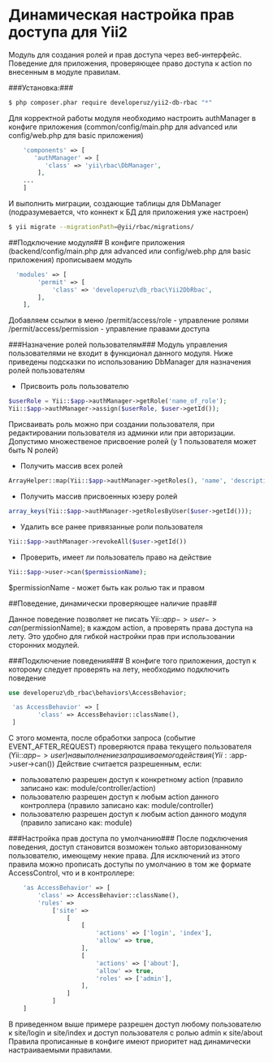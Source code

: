 Динамическая настройка прав доступа для Yii2
============

Модуль для создания ролей и прав доступа через веб-интерфейс.
Поведение для приложения, проверяющее право доступа к action по внесенным в модуле правилам.

###Установка:###
```bash
$ php composer.phar require developeruz/yii2-db-rbac "*"
```

Для корректной работы модуля необходимо настроить authManager в конфиге приложения (common/config/main.php для advanced или config/web.php для basic приложения)
```php
    'components' => [
       'authManager' => [
          'class' => 'yii\rbac\DbManager',
        ],
    ...
    ]
```

И выполнить миграции, создающие таблицы для DbManager (подразумевается, что коннект к БД для приложения уже настроен)
```bash
$ yii migrate --migrationPath=@yii/rbac/migrations/
```

##Подключение модуля##
В конфиге приложения (backend/config/main.php для advanced или config/web.php для basic приложения) прописываем модуль
```php
  'modules' => [
        'permit' => [
            'class' => 'developeruz\db_rbac\Yii2DbRbac',
        ],
    ],
```

Добавляем ссылки в меню
/permit/access/role - управление ролями
/permit/access/permission - управление правами доступа

###Назначение ролей пользователям###
Модуль управления пользователями не входит в функционал данного модуля.
Ниже приведены подсказки по использованию DbManager для назначения ролей пользователям

- Присвоить роль пользователю
```php
$userRole = Yii::$app->authManager->getRole('name_of_role');
Yii::$app->authManager->assign($userRole, $user->getId());
```
Присваивать роль можно при создании пользователя, при редактировании пользователя из админки или при авторизации.
Допустимо множественое присвоение ролей (у 1 пользователя может быть N ролей)

- Получить массив всех ролей
```php
ArrayHelper::map(Yii::$app->authManager->getRoles(), 'name', 'description');
```

- Получить массив присвоенных юзеру ролей
```php
array_keys(Yii::$app->authManager->getRolesByUser($user->getId()));
```

- Удалить все ранее привязанные роли пользователя
```php
Yii::$app->authManager->revokeAll($user->getId())
```

- Проверить, имеет ли пользователь право на действие
```php
Yii::$app->user->can($permissionName);
```
$permissionName - может быть как ролью так и правом

##Поведение, динамически проверяющее наличие прав##

Данное поведение позволяет не писать Yii::$app->user->can($permissionName); в каждом action, а проверять права доступа на лету.
Это удобно для гибкой настройки прав при использовании сторонних модулей.

###Подключение поведения###
В конфиге того приложения, доступ к которому следует проверять на лету, необходимо подключить поведение
```php
use developeruz\db_rbac\behaviors\AccessBehavior;

 'as AccessBehavior' => [
        'class' => AccessBehavior::className(),
 ]
```
С этого момента, после обработки запроса (событие EVENT_AFTER_REQUEST) проверяются права текущего пользователя (Yii::$app->user) на выполнение запрашиваемого действия (Yii::$app->user->can())
Действие считается разрешенным, если:
 - пользователю разрешен доступ к конкретному action (правило записано как: module/controller/action)
 - пользователю разрешен доступ к любым action данного контроллера (правило записано как: module/controller)
 - пользователю разрешен доступ к любым action данного модуля (правило записано как: module)

###Настройка прав доступа по умолчанию###
После подключения поведения, доступ становится возможен только авторизованному пользователю, имеющему некие права.
Для исключений из этого правила можно прописать доступы по умолчанию в том же формате AccessControl, что и в контроллере:
```php
    'as AccessBehavior' => [
        'class' => AccessBehavior::className(),
        'rules' =>
            ['site' =>
                [
                    [
                        'actions' => ['login', 'index'],
                        'allow' => true,
                    ],
                    [
                        'actions' => ['about'],
                        'allow' => true,
                        'roles' => ['admin'],
                    ],
                ]
            ]
    ]
```
В приведенном выше примере разрешен доступ любому пользователю к site/login и site/index и доступ пользователя с ролью admin к site/about
Правила прописанные в конфиге имеют приоритет над динамически настраиваемыми правилами.